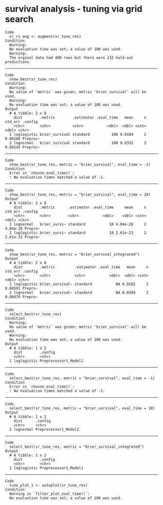 # survival analysis - tuning via grid search

    Code
      sr_rs_aug <- augment(sr_tune_res)
    Condition
      Warning:
      No evaluation time was set; a value of 100 was used.
      Warning:
      The orginal data had 400 rows but there were 232 hold-out predictions.

---

    Code
      show_best(sr_tune_res)
    Condition
      Warning:
      No value of `metric` was given; metric 'brier_survival' will be used.
      Warning:
      No evaluation time was set; a value of 100 was used.
    Output
      # A tibble: 2 x 8
        dist        .metric        .estimator .eval_time   mean     n std_err .config 
        <chr>       <chr>          <chr>           <dbl>  <dbl> <int>   <dbl> <chr>   
      1 loglogistic brier_survival standard          100 0.0184     2 0.00188 Preproc~
      2 lognormal   brier_survival standard          100 0.0332     2 0.00145 Preproc~

---

    Code
      show_best(sr_tune_res, metric = "brier_survival", eval_time = -1)
    Condition
      Error in `choose_eval_time()`:
      ! No evaluation times matched a value of -1.

---

    Code
      show_best(sr_tune_res, metric = "brier_survival", eval_time = 10)
    Output
      # A tibble: 2 x 8
        dist        .metric      .estimator .eval_time     mean     n  std_err .config
        <chr>       <chr>        <chr>           <dbl>    <dbl> <int>    <dbl> <chr>  
      1 lognormal   brier_survi~ standard           10 4.04e-28     2 4.04e-28 Prepro~
      2 loglogistic brier_survi~ standard           10 2.61e-23     2 2.61e-23 Prepro~

---

    Code
      show_best(sr_tune_res, metric = "brier_survival_integrated")
    Output
      # A tibble: 2 x 8
        dist        .metric         .estimator .eval_time   mean     n std_err .config
        <chr>       <chr>           <chr>           <dbl>  <dbl> <int>   <dbl> <chr>  
      1 loglogistic brier_survival~ standard           NA 0.0282     2 0.00591 Prepro~
      2 lognormal   brier_survival~ standard           NA 0.0399     2 0.00479 Prepro~

---

    Code
      select_best(sr_tune_res)
    Condition
      Warning:
      No value of `metric` was given; metric 'brier_survival' will be used.
      Warning:
      No evaluation time was set; a value of 100 was used.
    Output
      # A tibble: 1 x 2
        dist        .config             
        <chr>       <chr>               
      1 loglogistic Preprocessor1_Model1

---

    Code
      select_best(sr_tune_res, metric = "brier_survival", eval_time = -1)
    Condition
      Error in `choose_eval_time()`:
      ! No evaluation times matched a value of -1.

---

    Code
      select_best(sr_tune_res, metric = "brier_survival", eval_time = 10)
    Output
      # A tibble: 1 x 2
        dist      .config             
        <chr>     <chr>               
      1 lognormal Preprocessor1_Model2

---

    Code
      select_best(sr_tune_res, metric = "brier_survival_integrated")
    Output
      # A tibble: 1 x 2
        dist        .config             
        <chr>       <chr>               
      1 loglogistic Preprocessor1_Model1

---

    Code
      tune_plot_1 <- autoplot(sr_tune_res)
    Condition
      Warning in `filter_plot_eval_time()`:
      No evaluation time was set; a value of 100 was used.

